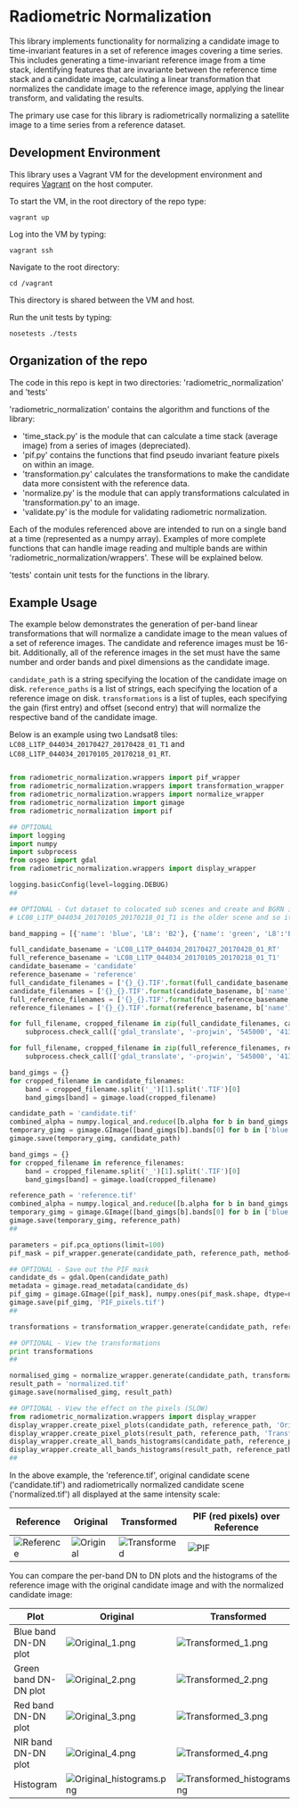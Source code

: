 # Radiometric Normalization

This library implements functionality for normalizing a candidate image to time-invariant features in a set of reference images covering a time series.  This includes generating a time-invariant reference image from a time stack, identifying features that are invariante between the reference time stack and a candidate image, calculating a linear transformation that normalizes the candidate image to the reference image, applying the linear transform, and validating the results.

The primary use case for this library is radiometrically normalizing a satellite image to a time series from a reference dataset.

## Development Environment

This library uses a Vagrant VM for the development environment and requires [Vagrant](https://www.vagrantup.com/) on the host computer.

To start the VM, in the root directory of the repo type:
```
vagrant up
```

Log into the VM by typing:
```
vagrant ssh
```

Navigate to the root directory:
```
cd /vagrant
```
This directory is shared between the VM and host.

Run the unit tests by typing:
```
nosetests ./tests
```


## Organization of the repo

The code in this repo is kept in two directories: 'radiometric_normalization' and 'tests'

'radiometric_normalization' contains the algorithm and functions of the library:
* 'time_stack.py' is the module that can calculate a time stack (average image) from a series of images (depreciated).
* 'pif.py' contains the functions that find pseudo invariant feature pixels on within an image.
* 'transformation.py' calculates the transformations to make the candidate data more consistent with the reference data.
* 'normalize.py' is the module that can apply transformations calculated in 'transformation.py' to an image.
* 'validate.py' is the module for validating radiometric normalization.

Each of the modules referenced above are intended to run on a single band at a time (represented as a numpy array). Examples of more complete functions that can handle image reading and multiple bands are within 'radiometric_normalization/wrappers'. These will be explained below.

'tests' contain unit tests for the functions in the library.


## Example Usage

The example below demonstrates the generation of per-band linear transformations that will normalize a candidate image to the mean values of a set of reference images. The candidate and reference images must be 16-bit. Additionally, all of the reference images in the set must have the same number and order bands and pixel dimensions as the candidate image.

`candidate_path` is a string specifying the location of the candidate image on disk. `reference_paths` is a list of strings, each specifying the location of a reference image on disk. `transformations` is a list of tuples, each specifying the gain (first entry) and offset (second entry) that will normalize the respective band of the candidate image.

Below is an example using two Landsat8 tiles: `LC08_L1TP_044034_20170427_20170428_01_T1` and `LC08_L1TP_044034_20170105_20170218_01_RT`.

```python

from radiometric_normalization.wrappers import pif_wrapper
from radiometric_normalization.wrappers import transformation_wrapper
from radiometric_normalization.wrappers import normalize_wrapper
from radiometric_normalization import gimage
from radiometric_normalization import pif

## OPTIONAL
import logging
import numpy
import subprocess
from osgeo import gdal
from radiometric_normalization.wrappers import display_wrapper

logging.basicConfig(level=logging.DEBUG)
##

## OPTIONAL - Cut dataset to colocated sub scenes and create and BGRN image
# LC08_L1TP_044034_20170105_20170218_01_T1 is the older scene and so it is set as the reference.

band_mapping = [{'name': 'blue', 'L8': 'B2'}, {'name': 'green', 'L8':'B3'}, {'name': 'red', 'L8': 'B4'}, {'name': 'nir', 'L8': 'B5'}]

full_candidate_basename = 'LC08_L1TP_044034_20170427_20170428_01_RT'
full_reference_basename = 'LC08_L1TP_044034_20170105_20170218_01_T1'
candidate_basename = 'candidate'
reference_basename = 'reference'
full_candidate_filenames = ['{}_{}.TIF'.format(full_candidate_basename, b['L8']) for b in band_mapping]
candidate_filenames = ['{}_{}.TIF'.format(candidate_basename, b['name']) for b in band_mapping]
full_reference_filenames = ['{}_{}.TIF'.format(full_reference_basename, b['L8']) for b in band_mapping]
reference_filenames = ['{}_{}.TIF'.format(reference_basename, b['name']) for b in band_mapping]

for full_filename, cropped_filename in zip(full_candidate_filenames, candidate_filenames):
    subprocess.check_call(['gdal_translate', '-projwin', '545000', '4136000', '601000', '4084000', full_filename, cropped_filename])

for full_filename, cropped_filename in zip(full_reference_filenames, reference_filenames):
    subprocess.check_call(['gdal_translate', '-projwin', '545000', '4136000', '601000', '4084000', full_filename, cropped_filename])

band_gimgs = {}
for cropped_filename in candidate_filenames:
    band = cropped_filename.split('_')[1].split('.TIF')[0]
    band_gimgs[band] = gimage.load(cropped_filename)

candidate_path = 'candidate.tif'
combined_alpha = numpy.logical_and.reduce([b.alpha for b in band_gimgs.values()])
temporary_gimg = gimage.GImage([band_gimgs[b].bands[0] for b in ['blue', 'green', 'red', 'nir']], combined_alpha, band_gimgs['blue'].metadata)
gimage.save(temporary_gimg, candidate_path)

band_gimgs = {}
for cropped_filename in reference_filenames:
    band = cropped_filename.split('_')[1].split('.TIF')[0]
    band_gimgs[band] = gimage.load(cropped_filename)

reference_path = 'reference.tif'
combined_alpha = numpy.logical_and.reduce([b.alpha for b in band_gimgs.values()])
temporary_gimg = gimage.GImage([band_gimgs[b].bands[0] for b in ['blue', 'green', 'red', 'nir']], combined_alpha, band_gimgs['blue'].metadata)
gimage.save(temporary_gimg, reference_path)
##

parameters = pif.pca_options(limit=100)
pif_mask = pif_wrapper.generate(candidate_path, reference_path, method='filter_PCA', last_band_alpha=True, method_options=parameters)

## OPTIONAL - Save out the PIF mask
candidate_ds = gdal.Open(candidate_path)
metadata = gimage.read_metadata(candidate_ds)
pif_gimg = gimage.GImage([pif_mask], numpy.ones(pif_mask.shape, dtype=numpy.bool), metadata)
gimage.save(pif_gimg, 'PIF_pixels.tif')
##

transformations = transformation_wrapper.generate(candidate_path, reference_path, pif_mask, method='linear_relationship', last_band_alpha=True)

## OPTIONAL - View the transformations
print transformations
##

normalised_gimg = normalize_wrapper.generate(candidate_path, transformations, last_band_alpha=True)
result_path = 'normalized.tif'
gimage.save(normalised_gimg, result_path)

## OPTIONAL - View the effect on the pixels (SLOW)
from radiometric_normalization.wrappers import display_wrapper
display_wrapper.create_pixel_plots(candidate_path, reference_path, 'Original', limits=[0, 30000], last_band_alpha=True)
display_wrapper.create_pixel_plots(result_path, reference_path, 'Transformed', limits=[0, 30000], last_band_alpha=True)
display_wrapper.create_all_bands_histograms(candidate_path, reference_path, 'Original', x_limits=[4000, 25000], last_band_alpha=True)
display_wrapper.create_all_bands_histograms(result_path, reference_path, 'Transformed', x_limits=[4000, 25000], last_band_alpha=True)
##
```


In the above example, the 'reference.tif', original candidate scene ('candidate.tif') and radiometrically normalized candidate scene ('normalized.tif') all displayed at the same intensity scale: 

| Reference | Original | Transformed | PIF (red pixels) over Reference |
| --- | --- | --- | --- |
| ![Reference](images/Reference.jpg?raw=true) | ![Original](images/Original.jpg?raw=true)| ![Transformed](images/Transformed.jpg?raw=true) | ![PIF](images/PIF.jpg?raw=true) |


You can compare the per-band DN to DN plots and the histograms of the reference image with the original candidate image and with the normalized candidate image:

| Plot | Original | Transformed |
| --- | --- | --- |
| Blue band DN-DN plot | ![Original_1.png](images/Original_1.png?raw=true) | ![Transformed_1.png](images/Transformed_1.png?raw=true) |
| Green band DN-DN plot | ![Original_2.png](images/Original_2.png?raw=true) | ![Transformed_2.png](images/Transformed_2.png?raw=true) |
| Red band DN-DN plot | ![Original_3.png](images/Original_3.png?raw=true) | ![Transformed_3.png](images/Transformed_3.png?raw=true) |
| NIR band DN-DN plot | ![Original_4.png](images/Original_4.png?raw=true) | ![Transformed_4.png](images/Transformed_4.png?raw=true) |
| Histogram | ![Original_histograms.png](images/Original_histograms.png?raw=true) | ![Transformed_histograms.png](images/Transformed_histograms.png?raw=true) |
